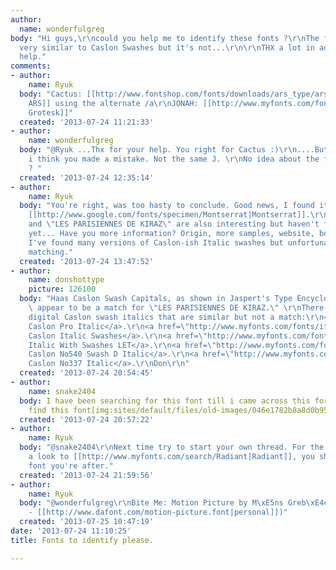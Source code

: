 ```yaml
---
author:
  name: wonderfulgreg
body: "Hi guys,\r\ncould you help me to identify these fonts ?\r\nThe first one look
  very similar to Caslon Swashes but it's not...\r\n\r\nTHX a lot in advance for your
  help."
comments:
- author:
    name: Ryuk
  body: "Cactus: [[http://www.fontshop.com/fonts/downloads/ars_type/ars_maquette_pro_complete|Maquette
    ARS]] using the alternate /a\r\nJONAH: [[http://www.myfonts.com/fonts/urw/neuzeit-grotesk|Neuzeit
    Grotesk]]"
  created: '2013-07-24 11:21:33'
- author:
    name: wonderfulgreg
  body: "@Ryuk ...Thx for your help. You right for Cactus :)\r\n....But for JONAH
    i think you made a mistake. Not the same J. \r\nNo idea about the first picture
    ? "
  created: '2013-07-24 12:35:14'
- author:
    name: Ryuk
  body: "You're right, was too hasty to conclude. Good news, I found it. Should be
    [[http://www.google.com/fonts/specimen/Montserrat|Montserrat]].\r\n\"Bite Me\"
    and \"LES PARISIENNES DE KIRAZ\" are also interesting but haven't found any match
    yet... Have you more information? Origin, more samples, website, book name...
    I've found many versions of Caslon-ish Italic swashes but unfortunately none is
    matching."
  created: '2013-07-24 13:47:52'
- author:
    name: donshottype
    picture: 126100
  body: "Haas Caslon Swash Capitals, as shown in Jaspert's Type Encyclopedia of 1970,
    \ appear to be a match for \"LES PARISIENNES DE KIRAZ.\" \r\nThere are several
    digital Caslon swash italics that are similar but not a match:\r\n<a href=\"http://www.myfonts.com/fonts/adobe/caslon/italic/glyphs.html\">Adobe
    Caslon Pro Italic</a>.\r\n<a href=\"http://www.myfonts.com/fonts/itc/caslon-italic-and-swashes/caslon-italic-swashes/\">ITC
    Caslon Italic Swashes</a>.\r\n<a href=\"http://www.myfonts.com/fonts/letraset/caslon-italic-with-swashes/italic-with-swashes/\">Caslon
    Italic With Swashes LET</a>.\r\n<a href=\"http://www.myfonts.com/fonts/urw/caslon-no-540/caslon-no540-swash-d-italic/glyphs.html\r\n\">URW+++
    Caslon No540 Swash D Italic</a>.\r\n<a href=\"http://www.myfonts.com/fonts/urw/caslon-no337/sc-t-italic/glyphs.html\">URW+++
    Caslon No337 Italic</a>.\r\nDon\r\n"
  created: '2013-07-24 20:54:45'
- author:
    name: snake2404
  body: I have been searching for this font till i came across this forum...I cannot
    find this font[img:sites/default/files/old-images/046e1782b8a8d0b951da20ac60876631_4171.jpg]
  created: '2013-07-24 20:57:22'
- author:
    name: Ryuk
  body: "@snake2404\r\nNext time try to start your own thread. For the answer, have
    a look to [[http://www.myfonts.com/search/Radiant|Radiant]], you should find the
    font you're after."
  created: '2013-07-24 21:59:56'
- author:
    name: Ryuk
  body: "@wonderfulgreg\r\nBite Me: Motion Picture by M\xE5ns Greb\xE4ck ([[http://www.myfonts.com/fonts/mawns/motion-picture|commercial]]
    - [[http://www.dafont.com/motion-picture.font|personal]])"
  created: '2013-07-25 10:47:19'
date: '2013-07-24 11:10:25'
title: Fonts to identify please.

---
```

